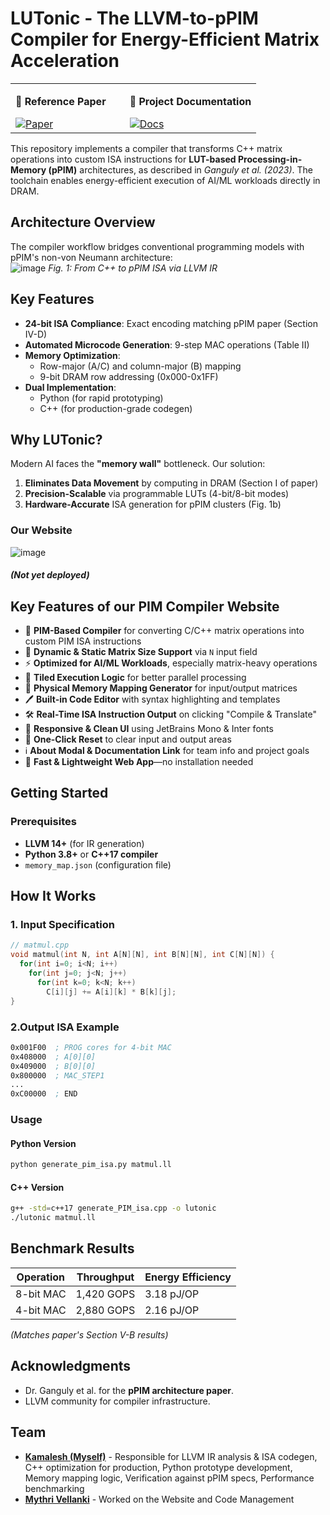 # LUTonic - The LLVM-to-pPIM Compiler for Energy-Efficient Matrix Acceleration

<table>
  <tr>
    <td>
      <p><strong>📄 Reference Paper</strong></p>
      <a href="https://ieeexplore.ieee.org/document/9643747">
        <img src="https://img.shields.io/badge/Paper-Flexible%20ISA%20for%20pPIM-blue" alt="Paper" />
      </a>
    </td>
    <td style="padding-left: 30px;">
      <p><strong>📘 Project Documentation</strong></p>
      <a href="https://drive.google.com/drive/u/0/folders/1mj00cEZ2JJLR6351LXnHfuNqv-8rOHub">
        <img src="https://img.shields.io/badge/Docs-Project%20Documentation-green" alt="Docs" />
      </a>
    </td>
  </tr>
</table>

This repository implements a compiler that transforms C++ matrix operations into custom ISA instructions for **LUT-based Processing-in-Memory (pPIM)** architectures, as described in *Ganguly et al. (2023)*. The toolchain enables energy-efficient execution of AI/ML workloads directly in DRAM.

## Architecture Overview  
The compiler workflow bridges conventional programming models with pPIM's non-von Neumann architecture:  
![image](https://github.com/user-attachments/assets/af03f1ce-f6dd-432e-833d-87f9dd2e5af2)
*Fig. 1: From C++ to pPIM ISA via LLVM IR*

## Key Features  
- **24-bit ISA Compliance**: Exact encoding matching pPIM paper (Section IV-D)  
- **Automated Microcode Generation**: 9-step MAC operations (Table II)  
- **Memory Optimization**:  
  - Row-major (A/C) and column-major (B) mapping  
  - 9-bit DRAM row addressing (0x000-0x1FF)  
- **Dual Implementation**:  
  - Python (for rapid prototyping)  
  - C++ (for production-grade codegen)  

## Why LUTonic?  
Modern AI faces the **"memory wall"** bottleneck. Our solution:  
1. **Eliminates Data Movement** by computing in DRAM (Section I of paper)  
2. **Precision-Scalable** via programmable LUTs (4-bit/8-bit modes)  
3. **Hardware-Accurate** ISA generation for pPIM clusters (Fig. 1b)  

### Our Website 
![image](https://github.com/user-attachments/assets/0c777637-0b27-418c-a906-0f7bf61593c4)
##### (*Not yet deployed*)

## Key Features of our PIM Compiler Website

- 🧠 **PIM-Based Compiler** for converting C/C++ matrix operations into custom PIM ISA instructions  
- 📐 **Dynamic & Static Matrix Size Support** via `N` input field  
- ⚡ **Optimized for AI/ML Workloads**, especially matrix-heavy operations  
- 🧩 **Tiled Execution Logic** for better parallel processing  
- 🧾 **Physical Memory Mapping Generator** for input/output matrices  
- 🖊️ **Built-in Code Editor** with syntax highlighting and templates  
- 🛠️ **Real-Time ISA Instruction Output** on clicking "Compile & Translate"  
- 🎯 **Responsive & Clean UI** using JetBrains Mono & Inter fonts  
- 🧹 **One-Click Reset** to clear input and output areas  
- ℹ️ **About Modal & Documentation Link** for team info and project goals  
- 🚀 **Fast & Lightweight Web App**—no installation needed  

## Getting Started
### Prerequisites
- **LLVM 14+** (for IR generation)
- **Python 3.8+** or **C++17 compiler**
- `memory_map.json` (configuration file)

## How It Works  
### 1. Input Specification  
```cpp 
// matmul.cpp  
void matmul(int N, int A[N][N], int B[N][N], int C[N][N]) {
  for(int i=0; i<N; i++)
    for(int j=0; j<N; j++)
      for(int k=0; k<N; k++) 
        C[i][j] += A[i][k] * B[k][j];
}
```

### 2.Output ISA Example
```asm
0x001F00  ; PROG cores for 4-bit MAC
0x408000  ; A[0][0]
0x409000  ; B[0][0] 
0x800000  ; MAC_STEP1
...
0xC00000  ; END
```

### Usage

#### Python Version
```bash
python generate_pim_isa.py matmul.ll
```

#### C++ Version
```bash
g++ -std=c++17 generate_PIM_isa.cpp -o lutonic
./lutonic matmul.ll
```

## Benchmark Results
| Operation   | Throughput | Energy Efficiency |
|-------------|------------|-------------------|
| 8-bit MAC   | 1,420 GOPS | 3.18 pJ/OP        |
| 4-bit MAC   | 2,880 GOPS | 2.16 pJ/OP        |
*(Matches paper's Section V-B results)*

## Acknowledgments
- Dr. Ganguly et al. for the **pPIM architecture paper**.
- LLVM community for compiler infrastructure.

## Team
- **[Kamalesh (Myself)](https://github.com/kamalesh-og)** - Responsible for LLVM IR analysis & ISA codegen, C++ optimization for production, Python prototype development, Memory mapping logic, Verification against pPIM specs, Performance benchmarking
- **[Mythri Vellanki](https://github.com/mythri1010)** - Worked on the Website and Code Management
